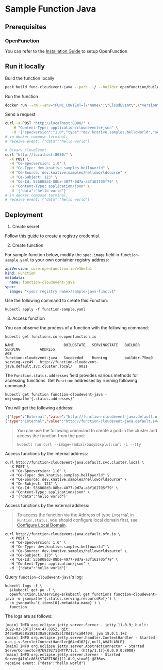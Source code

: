 # Sample Function Java

## Prerequisites

### OpenFunction

You can refer to the [Installation Guide](https://openfunction.dev/docs/getting-started/installation/) to setup OpenFunction.

## Run it locally

Build the function locally

  ```sh
  pack build func-cloudevent-java --path ../ --builder openfunction/builder-java:v2-18 --env FUNC_NAME="dev.openfunction.samples.CloudEventFunctionImpl"  --env FUNC_CLEAR_SOURCE=true
  ```

Run the function

  ```sh
  docker run --rm --env="FUNC_CONTEXT={\"name\":\"CloudEvent\",\"version\":\"v1.0.0\",\"port\":\"8080\",\"runtime\":\"Knative\"}" --env="CONTEXT_MODE=self-host" --name func-cloudevent-java -p 8080:8080 func-cloudevent-java
  ```

Send a request

  ```sh
  curl -X POST "http://localhost:8080/" \
     -H "Content-Type: application/cloudevents+json" \
     -d '{"specversion":"1.0","type":"dev.knative.samples.helloworld","source":"dev.knative.samples/helloworldsource","id":"536808d3-88be-4077-9d7a-a3f162705f79","data":"{\"data\":\"hello world\"}"}'
  # in docker compose terminal:
  # receive event: {"data":"hello world"}

  # Binary CloudEvent
  curl "http://localhost:8080/" \
    -X POST \
    -H "Ce-Specversion: 1.0" \
    -H "Ce-Type: dev.knative.samples.helloworld" \
    -H "Ce-Source: dev.knative.samples/helloworldsource" \
    -H "Ce-Subject: 123" \
    -H "Ce-Id: 536808d3-88be-4077-9d7a-a3f162705f79" \
    -H "Content-Type: application/json" \
    -d '{"data":"hello world"}'
  # in docker compose terminal:
  # receive event: {"data":"hello world"}
  ```

## Deployment

1. Create secret

Follow [this guide](../../../../Prerequisites.md#registry-credential) to create a registry credential.

2. Create function
   
For sample function below, modify the ``spec.image`` field in ``function-sample.yaml`` to your own container registry address:

  ```yaml
  apiVersion: core.openfunction.io/v1beta1
  kind: Function
  metadata:
    name: function-cloudevent-java
  spec:
    image: "<your registry name>/sample-java-func:v1"
  ```

Use the following command to create this Function:

  ```shell
  kubectl apply -f function-sample.yaml
  ```

3. Access function

You can observe the process of a function with the following command:

  ```shell
  kubectl get functions.core.openfunction.io

  NAME                       BUILDSTATE   SERVINGSTATE   BUILDER         SERVING         ADDRESS                                                      AGE
  function-cloudevent-java   Succeeded    Running        builder-75mq9   serving-xzx49   http://function-cloudevent-java.default.svc.cluster.local/   9m1s
  ```

The `Function.status.addresses` field provides various methods for accessing functions.
Get `Function` addresses by running following command:

  ```shell
  kubectl get function function-cloudevent-java -o=jsonpath='{.status.addresses}'
  ```

You will get the following address:

  ```json
  [{"type":"External","value":"http://function-cloudevent-java.default.ofn.io/"},
  {"type":"Internal","value":"http://function-cloudevent-java.default.svc.cluster.local/"}]
  ```

  > You can use the following command to create a pod in the cluster and access the function from the pod:
  >
  > ```shell
  > kubectl run curl --image=radial/busyboxplus:curl -i --tty
  > ```

Access functions by the internal address:

  ```shell
  curl http://function-cloudevent-java.default.svc.cluster.local \
    -X POST \
    -H "Ce-Specversion: 1.0" \
    -H "Ce-Type: dev.knative.samples.helloworld" \
    -H "Ce-Source: dev.knative.samples/helloworldsource" \
    -H "Ce-Subject: 123" \
    -H "Ce-Id: 536808d3-88be-4077-9d7a-a3f162705f79" \
    -H "Content-Type: application/json" \
    -d '{"data":"hello world"}'
  ```

Access functions by the external address:
  > To access the function via the Address of type `External` in `Funtion.status`, you should configure local domain first, see [Configure Local Domain](https://openfunction.dev/docs/operations/networking/local-domain/).

  ```shell
  curl http://function-cloudevent-java.default.ofn.io \
    -X POST \
    -H "Ce-Specversion: 1.0" \
    -H "Ce-Type: dev.knative.samples.helloworld" \
    -H "Ce-Source: dev.knative.samples/helloworldsource" \
    -H "Ce-Subject: 123" \
    -H "Ce-Id: 536808d3-88be-4077-9d7a-a3f162705f79" \
    -H "Content-Type: application/json" \
    -d '{"data":"hello world"}'
  ```
   
Query `function-cloudevent-java`'s log:

  ```shell
  kubectl logs -f \
    $(kubectl get po -l \
    openfunction.io/serving=$(kubectl get functions function-cloudevent-java -o jsonpath='{.status.serving.resourceRef}') \
    -o jsonpath='{.items[0].metadata.name}') \
    function
  ```

The logs are as follows:

  ```shell
  [main] INFO org.eclipse.jetty.server.Server - jetty-11.0.9; built: 2022-03-30T17:44:47.085Z; git: 243a48a658a183130a8c8de353178d154ca04f04; jvm 18.0.1.1+2
  [main] INFO org.eclipse.jetty.server.handler.ContextHandler - Started o.e.j.s.ServletContextHandler@64ed162{/,null,AVAILABLE}
  [main] INFO org.eclipse.jetty.server.AbstractConnector - Started ServerConnector@7b929271{HTTP/1.1, (http/1.1)}{0.0.0.0:8080}
  [main] INFO org.eclipse.jetty.server.Server - Started Server@41b1c863{STARTING}[11.0.9,sto=0] @836ms
  receive event: {"data":"hello world"}
  ```
